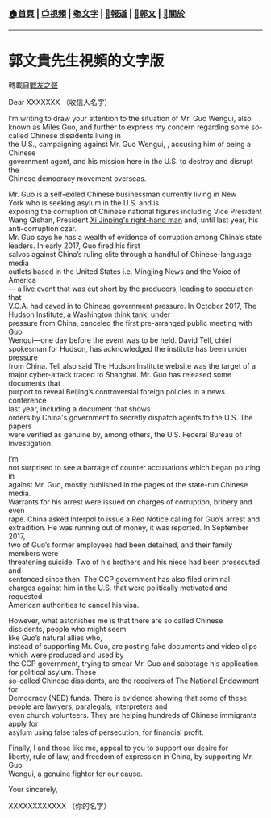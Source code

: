 ###  [:house:首頁](https://github.com/ourhimalayas/home) | [:tv:視頻](https://github.com/ourhimalayas/videos) | [:books:文字](https://github.com/ourhimalayas/txt) | [:newspaper:報道](https://github.com/ourhimalayas/news) | [:eagle:郭文](https://github.com/ourhimalayas/guomedia) | [:pray:關於](https://github.com/ourhimalayas/home/tree/master/about)
---
# 郭文貴先生視頻的文字版
轉載自[戰友之聲](http://littleantvoice.blogspot.com)

Dear XXXXXXX （收信人名字）




I’m writing to draw your attention to the situation of Mr. Guo Wengui, also known as Miles Guo, and further to express my concern regarding some so-called Chinese dissidents living in<br>the U.S., campaigning against Mr. Guo Wengui, , accusing him of being a Chinese<br>government agent, and his mission here in the U.S. to destroy and disrupt the<br>Chinese democracy movement overseas.





Mr. Guo is a self-exiled Chinese businessman currently living in New<br>York who is seeking asylum in the U.S. and is<br>exposing the corruption of Chinese national figures including Vice President<br>Wang Qishan, President&nbsp;[Xi Jinping's right-hand man](https://asia.nikkei.com/Editor-s-Picks/China-up-close/Only-Wang-Qishan-knew-what-Xi-Jinping-was-going-to-do) and, until last year, his anti-corruption czar.<br>Mr. Guo says he has a wealth of evidence of corruption among China’s state<br>leaders. In early 2017, Guo fired his first<br>salvos against China’s ruling elite through a handful of Chinese-language media<br>outlets based in the United States i.e. Mingjing News and the Voice of America<br>— a live event that was cut short by the producers, leading to speculation that<br>V.O.A. had caved in to Chinese government pressure. In October 2017, The<br>Hudson Institute, a Washington think tank, under<br>pressure from China, canceled the first pre-arranged public meeting with Guo<br>Wengui—one day before the event was to be held. David Tell, chief<br>spokesman for Hudson, has acknowledged the institute has been under pressure<br>from China. Tell also said The Hudson Institute website was the target of a<br>major cyber-attack traced to Shanghai. Mr. Guo has released some documents that<br>purport to reveal Beijing’s controversial foreign policies in a news conference<br>last year, including a document that shows<br>orders by China's government to secretly dispatch agents to the U.S. The papers<br>were verified as genuine by, among others, the U.S. Federal Bureau of<br>Investigation.





I’m<br>not surprised to see a barrage of counter accusations which began pouring in<br>against Mr. Guo, mostly published in the pages of the state-run Chinese media.<br>Warrants for his arrest were issued on charges of corruption, bribery and even<br>rape. China asked Interpol to issue a Red Notice calling for Guo’s arrest and<br>extradition. He was running out of money, it was reported. In September 2017,<br>two of Guo’s former employees had been detained, and their family members were<br>threatening suicide. Two of his brothers and his niece had been prosecuted and<br>sentenced since then. The CCP government has also filed criminal<br>charges against him in the U.S. that were politically motivated and requested<br>American authorities to cancel his visa.


However, what astonishes me is that there are so called Chinese<br>dissidents, people who might seem<br>like Guo’s natural allies who,<br>instead of supporting Mr. Guo, are posting fake documents and video clips which were produced and used by<br>the CCP government, trying to smear Mr. Guo and sabotage his application for political asylum. These<br>so-called Chinese dissidents, are the receivers of The National Endowment for<br>Democracy (NED) funds. There is evidence showing that some of these people are&nbsp;lawyers, paralegals, interpreters and<br>even church volunteers. They are helping hundreds of Chinese immigrants apply for<br>asylum using false tales of persecution, for financial profit.





Finally, I and those like me, appeal to you to support our desire for<br>liberty, rule of law, and freedom of expression in China, by supporting Mr. Guo<br>Wengui, a genuine fighter for our cause.





Your sincerely,





XXXXXXXXXXXX （你的名字）